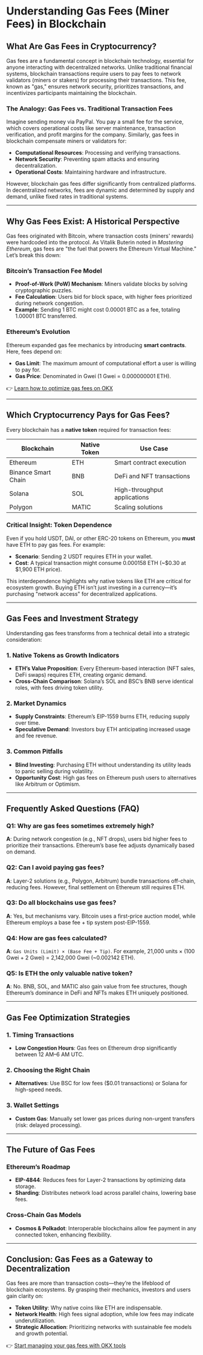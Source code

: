 # Understanding Gas Fees (Miner Fees) in Blockchain

## What Are Gas Fees in Cryptocurrency?

Gas fees are a fundamental concept in blockchain technology, essential for anyone interacting with decentralized networks. Unlike traditional financial systems, blockchain transactions require users to pay fees to network validators (miners or stakers) for processing their transactions. This fee, known as "gas," ensures network security, prioritizes transactions, and incentivizes participants maintaining the blockchain.

### The Analogy: Gas Fees vs. Traditional Transaction Fees

Imagine sending money via PayPal. You pay a small fee for the service, which covers operational costs like server maintenance, transaction verification, and profit margins for the company. Similarly, gas fees in blockchain compensate miners or validators for:

- **Computational Resources**: Processing and verifying transactions.
- **Network Security**: Preventing spam attacks and ensuring decentralization.
- **Operational Costs**: Maintaining hardware and infrastructure.

However, blockchain gas fees differ significantly from centralized platforms. In decentralized networks, fees are dynamic and determined by supply and demand, unlike fixed rates in traditional systems.

---

## Why Gas Fees Exist: A Historical Perspective

Gas fees originated with Bitcoin, where transaction costs (miners' rewards) were hardcoded into the protocol. As Vitalik Buterin noted in *Mastering Ethereum*, gas fees are "the fuel that powers the Ethereum Virtual Machine." Let’s break this down:

### Bitcoin’s Transaction Fee Model

- **Proof-of-Work (PoW) Mechanism**: Miners validate blocks by solving cryptographic puzzles.
- **Fee Calculation**: Users bid for block space, with higher fees prioritized during network congestion.
- **Example**: Sending 1 BTC might cost 0.00001 BTC as a fee, totaling 1.00001 BTC transferred.

### Ethereum’s Evolution

Ethereum expanded gas fee mechanics by introducing **smart contracts**. Here, fees depend on:
- **Gas Limit**: The maximum amount of computational effort a user is willing to pay for.
- **Gas Price**: Denominated in Gwei (1 Gwei = 0.000000001 ETH).

👉 [Learn how to optimize gas fees on OKX](https://bit.ly/okx-bonus)

---

## Which Cryptocurrency Pays for Gas Fees?

Every blockchain has a **native token** required for transaction fees:

| Blockchain   | Native Token | Use Case                         |
|--------------|--------------|----------------------------------|
| Ethereum     | ETH          | Smart contract execution         |
| Binance Smart Chain | BNB   | DeFi and NFT transactions        |
| Solana       | SOL          | High-throughput applications     |
| Polygon      | MATIC        | Scaling solutions                |

### Critical Insight: Token Dependence

Even if you hold USDT, DAI, or other ERC-20 tokens on Ethereum, you **must** have ETH to pay gas fees. For example:
- **Scenario**: Sending 2 USDT requires ETH in your wallet.
- **Cost**: A typical transaction might consume 0.000158 ETH (~$0.30 at $1,900 ETH price).

This interdependence highlights why native tokens like ETH are critical for ecosystem growth. Buying ETH isn’t just investing in a currency—it’s purchasing "network access" for decentralized applications.

---

## Gas Fees and Investment Strategy

Understanding gas fees transforms from a technical detail into a strategic consideration:

### 1. **Native Tokens as Growth Indicators**
   - **ETH’s Value Proposition**: Every Ethereum-based interaction (NFT sales, DeFi swaps) requires ETH, creating organic demand.
   - **Cross-Chain Comparison**: Solana’s SOL and BSC’s BNB serve identical roles, with fees driving token utility.

### 2. **Market Dynamics**
   - **Supply Constraints**: Ethereum’s EIP-1559 burns ETH, reducing supply over time.
   - **Speculative Demand**: Investors buy ETH anticipating increased usage and fee revenue.

### 3. **Common Pitfalls**
   - **Blind Investing**: Purchasing ETH without understanding its utility leads to panic selling during volatility.
   - **Opportunity Cost**: High gas fees on Ethereum push users to alternatives like Arbitrum or Optimism.

---

## Frequently Asked Questions (FAQ)

### Q1: Why are gas fees sometimes extremely high?
**A**: During network congestion (e.g., NFT drops), users bid higher fees to prioritize their transactions. Ethereum’s base fee adjusts dynamically based on demand.

### Q2: Can I avoid paying gas fees?
**A**: Layer-2 solutions (e.g., Polygon, Arbitrum) bundle transactions off-chain, reducing fees. However, final settlement on Ethereum still requires ETH.

### Q3: Do all blockchains use gas fees?
**A**: Yes, but mechanisms vary. Bitcoin uses a first-price auction model, while Ethereum employs a base fee + tip system post-EIP-1559.

### Q4: How are gas fees calculated?
**A**: `Gas Units (Limit) × (Base Fee + Tip)`. For example, 21,000 units × (100 Gwei + 2 Gwei) = 2,142,000 Gwei (~0.002142 ETH).

### Q5: Is ETH the only valuable native token?
**A**: No. BNB, SOL, and MATIC also gain value from fee structures, though Ethereum’s dominance in DeFi and NFTs makes ETH uniquely positioned.

---

## Gas Fee Optimization Strategies

### 1. **Timing Transactions**
   - **Low Congestion Hours**: Gas fees on Ethereum drop significantly between 12 AM–6 AM UTC.

### 2. **Choosing the Right Chain**
   - **Alternatives**: Use BSC for low fees ($0.01 transactions) or Solana for high-speed needs.

### 3. **Wallet Settings**
   - **Custom Gas**: Manually set lower gas prices during non-urgent transfers (risk: delayed processing).

---

## The Future of Gas Fees

### Ethereum’s Roadmap
- **EIP-4844**: Reduces fees for Layer-2 transactions by optimizing data storage.
- **Sharding**: Distributes network load across parallel chains, lowering base fees.

### Cross-Chain Gas Models
- **Cosmos & Polkadot**: Interoperable blockchains allow fee payment in any connected token, enhancing flexibility.

---

## Conclusion: Gas Fees as a Gateway to Decentralization

Gas fees are more than transaction costs—they’re the lifeblood of blockchain ecosystems. By grasping their mechanics, investors and users gain clarity on:
- **Token Utility**: Why native coins like ETH are indispensable.
- **Network Health**: High fees signal adoption, while low fees may indicate underutilization.
- **Strategic Allocation**: Prioritizing networks with sustainable fee models and growth potential.

👉 [Start managing your gas fees with OKX tools](https://bit.ly/okx-bonus)